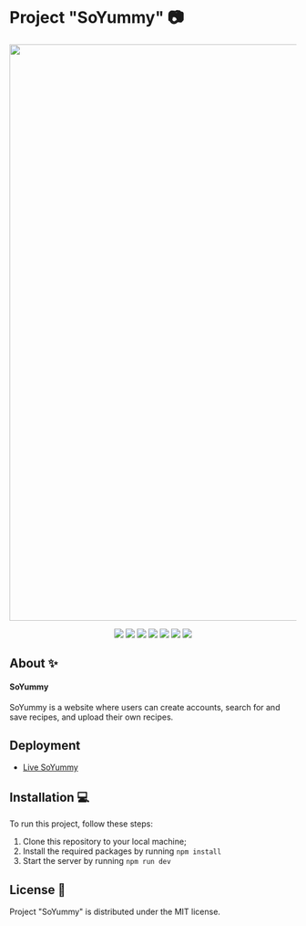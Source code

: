 # Project "SoYummy" 📷

<p align="center">
      <img src="https://i.pinimg.com/originals/0b/ba/ef/0bbaeface0390e5a675f97a812deeb0f.png" width="1010">
</p>

<p align="center">
   <img src="https://img.shields.io/badge/React-20232A?style=for-the-badge&logo=react&logoColor=61DAFB">
   <img src="https://img.shields.io/badge/TypeScript-007ACC?style=for-the-badge&logo=typescript&logoColor=white">
   <img src="https://img.shields.io/badge/React_Router-CA4245?style=for-the-badge&logo=react-router&logoColor=white">
   <img src="https://img.shields.io/badge/-React%20Query-FF4154?style=for-the-badge&logo=react%20query&logoColor=white">
   <img src="https://img.shields.io/badge/React%20Hook%20Form-%23EC5990.svg?style=for-the-badge&logo=reacthookform&logoColor=white">
   <img src="https://img.shields.io/badge/vite-%23646CFF.svg?style=for-the-badge&logo=vite&logoColor=white">
   <img src="https://img.shields.io/badge/SASS-hotpink.svg?style=for-the-badge&logo=SASS&logoColor=white">
</p>

## About ✨

#### SoYummy 
SoYummy is a website where users can create accounts, search for and save recipes, and upload their own recipes.

## Deployment
- [Live SoYummy](https://project-so-yummy.vercel.app/)

## Installation 💻
To run this project, follow these steps:

1. Clone this repository to your local machine;
2. Install the required packages by running ```npm install```
3. Start the server by running ```npm run dev```

## License 🔱
Project "SoYummy" is distributed under the MIT license.
